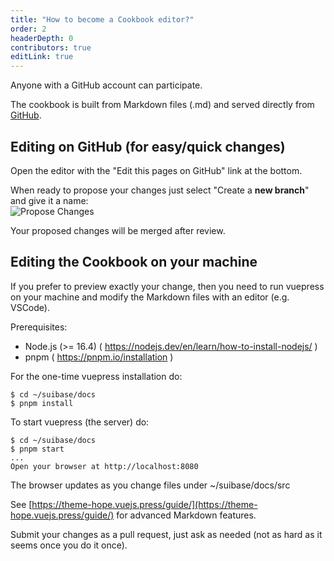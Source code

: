 ```yaml
---
title: "How to become a Cookbook editor?"
order: 2
headerDepth: 0
contributors: true
editLink: true
---
```


Anyone with a GitHub account can participate.

The cookbook is built from Markdown files (.md) and served directly from [GitHub](https://github.com/chainmovers/suibase/tree/main/docs/website).

## Editing on GitHub (for easy/quick changes)

Open the editor with the "Edit this pages on GitHub" link at the bottom.

When ready to propose your changes just select "Create a **new branch**" and give it a name:<br>
<img :src="$withBase('/assets/propose-change.png')" alt="Propose Changes"><br>

Your proposed changes will be merged after review.

## Editing the Cookbook on your machine
If you prefer to preview exactly your change, then you need to run vuepress on your machine and modify the Markdown files with an editor (e.g. VSCode).

Prerequisites:
   * Node.js (>= 16.4) ( https://nodejs.dev/en/learn/how-to-install-nodejs/ )
   * pnpm ( https://pnpm.io/installation )

For the one-time vuepress installation do:
```shell
$ cd ~/suibase/docs
$ pnpm install
```

To start vuepress (the server) do:
```shell
$ cd ~/suibase/docs
$ pnpm start
...
Open your browser at http://localhost:8080
```

The browser updates as you change files under ~/suibase/docs/src

See [https://theme-hope.vuejs.press/guide/](https://theme-hope.vuejs.press/guide/) for advanced Markdown features.

Submit your changes as a pull request, just ask as needed (not as hard as it seems once you do it once).
